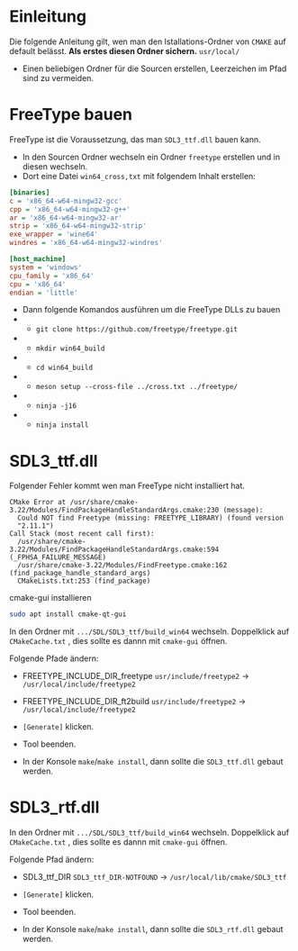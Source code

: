 # Einleitung

Die folgende Anleitung gilt, wen man den Istallations-Ordner von `CMAKE` auf default belässt.
**Als erstes diesen Ordner sichern.** `usr/local/` 
- Einen beliebigen Ordner für die Sourcen erstellen, Leerzeichen im Pfad sind zu vermeiden.

# FreeType bauen
FreeType ist die Voraussetzung, das man `SDL3_ttf.dll` bauen kann.
- In den Sourcen Ordner wechseln ein Ordner `freetype` erstellen und in diesen wechseln.
- Dort eine Datei `win64_cross,txt` mit folgendem Inhalt erstellen: 
```ini
[binaries]
c = 'x86_64-w64-mingw32-gcc'
cpp = 'x86_64-w64-mingw32-g++'
ar = 'x86_64-w64-mingw32-ar'
strip = 'x86_64-w64-mingw32-strip'
exe_wrapper = 'wine64'
windres = 'x86_64-w64-mingw32-windres'

[host_machine]
system = 'windows'
cpu_family = 'x86_64'
cpu = 'x86_64'
endian = 'little'
```
- Dann folgende Komandos ausführen um die FreeType DLLs zu bauen 
- - `git clone https://github.com/freetype/freetype.git`
- - `mkdir win64_build` 
- - `cd win64_build` 
- - `meson setup --cross-file ../cross.txt ../freetype/`
- - `ninja -j16`
- - `ninja install`


# SDL3_ttf.dll

Folgender Fehler kommt wen man FreeType nicht installiert hat.
```
CMake Error at /usr/share/cmake-3.22/Modules/FindPackageHandleStandardArgs.cmake:230 (message):
  Could NOT find Freetype (missing: FREETYPE_LIBRARY) (found version
  "2.11.1")
Call Stack (most recent call first):
  /usr/share/cmake-3.22/Modules/FindPackageHandleStandardArgs.cmake:594 (_FPHSA_FAILURE_MESSAGE)
  /usr/share/cmake-3.22/Modules/FindFreetype.cmake:162 (find_package_handle_standard_args)
  CMakeLists.txt:253 (find_package)
```

cmake-gui installieren
```bash
sudo apt install cmake-qt-gui
```

In den Ordner mit `.../SDL/SDL3_ttf/build_win64` wechseln.
Doppelklick auf `CMakeCache.txt` , dies sollte es dannn mit `cmake-gui` öffnen.

Folgende Pfade ändern:
- FREETYPE_INCLUDE_DIR_freetype `usr/include/freetype2` -> `/usr/local/include/freetype2`
- FREETYPE_INCLUDE_DIR_ft2build `usr/include/freetype2` -> `/usr/local/include/freetype2`

- `[Generate]` klicken.
- Tool beenden.
- In der Konsole `make`/`make install`, dann sollte die `SDL3_ttf.dll` gebaut werden.

# SDL3_rtf.dll
In den Ordner mit `.../SDL/SDL3_ttf/build_win64` wechseln.
Doppelklick auf `CMakeCache.txt` , dies sollte es dannn mit `cmake-gui` öffnen.

Folgende Pfad ändern:
- SDL3_ttf_DIR `SDL3_ttf_DIR-NOTFOUND` -> `/usr/local/lib/cmake/SDL3_ttf`

- `[Generate]` klicken.
- Tool beenden.
- In der Konsole `make`/`make install`, dann sollte die `SDL3_rtf.dll` gebaut werden.

















